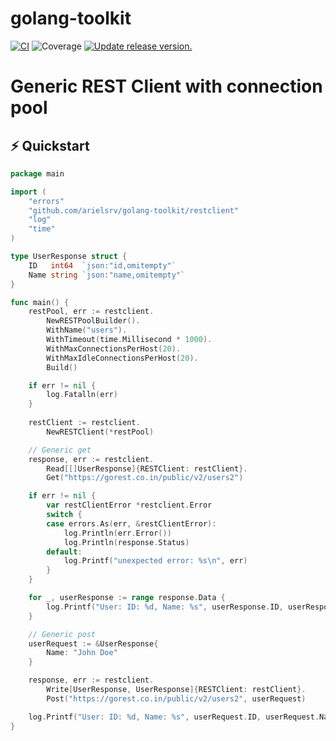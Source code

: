# golang-toolkit
[![CI](https://github.com/tj-actions/coverage-badge-go/workflows/CI/badge.svg)](https://github.com/tj-actions/coverage-badge-go/actions?query=workflow%3ACI)
![Coverage](https://img.shields.io/badge/Coverage-94.4%25-brightgreen)
[![Update release version.](https://github.com/tj-actions/coverage-badge-go/workflows/Update%20release%20version./badge.svg)](https://github.com/tj-actions/coverage-badge-go/actions?query=workflow%3A%22Update+release+version.%22)

# Generic REST Client with connection pool
## ⚡️ Quickstart

```go
package main

import (
    "errors"
    "github.com/arielsrv/golang-toolkit/restclient"
    "log"
    "time"
)

type UserResponse struct {
    ID   int64  `json:"id,omitempty"`
    Name string `json:"name,omitempty"`
}

func main() {
    restPool, err := restclient.
        NewRESTPoolBuilder().
        WithName("users").
        WithTimeout(time.Millisecond * 1000).
        WithMaxConnectionsPerHost(20).
        WithMaxIdleConnectionsPerHost(20).
        Build()

    if err != nil {
        log.Fatalln(err)
    }
    
    restClient := restclient.
        NewRESTClient(*restPool)

    // Generic get
    response, err := restclient.
        Read[[]UserResponse]{RESTClient: restClient}.
        Get("https://gorest.co.in/public/v2/users2")

    if err != nil {
        var restClientError *restclient.Error
        switch {
        case errors.As(err, &restClientError):
            log.Println(err.Error())
            log.Println(response.Status)
        default:
            log.Printf("unexpected error: %s\n", err)
        }
    }

    for _, userResponse := range response.Data {
        log.Printf("User: ID: %d, Name: %s", userResponse.ID, userResponse.Name)
    }

    // Generic post
    userRequest := &UserResponse{
        Name: "John Doe"
    }

    response, err := restclient.
        Write[UserResponse, UserResponse]{RESTClient: restClient}.
        Post("https://gorest.co.in/public/v2/users2", userRequest)

    log.Printf("User: ID: %d, Name: %s", userRequest.ID, userRequest.Name)
}
```